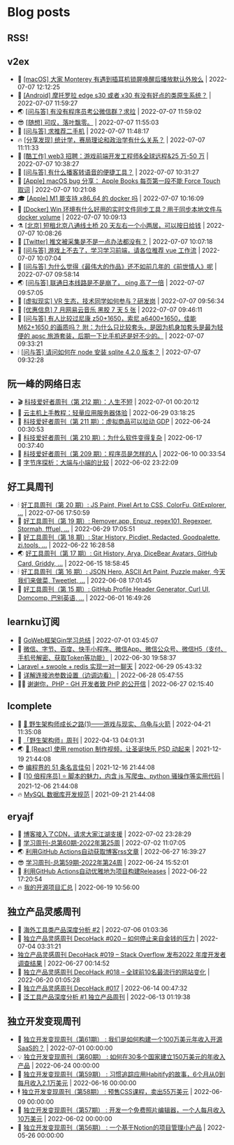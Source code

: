 # Blog posts
## RSS!



## v2ex

<!-- v2ex:START  -->
- 🫶 [[macOS] 大家 Monterey 有遇到插耳机锁屏唤醒后播放默认外放么](https://www.v2ex.com/t/864763#reply0) | 2022-07-07 12:12:25 
- 🧰 [[Android] 摩托罗拉 edge s30 或者 x30 有没有好点的类原生系统？](https://www.v2ex.com/t/864761#reply1) | 2022-07-07 11:59:27 
- 🌏 [[问与答] 有没有程序员考公微信群？求拉](https://www.v2ex.com/t/864760#reply0) | 2022-07-07 11:59:02 
- 😎 [[随想] 可叹，落叶飘零。](https://www.v2ex.com/t/864759#reply0) | 2022-07-07 11:55:03 
- 💂 [[问与答] 求推荐二手机](https://www.v2ex.com/t/864757#reply1) | 2022-07-07 11:48:17 
- 🔥 [[分享发现] 统计学，赛局理论和政治学有什么关系？](https://www.v2ex.com/t/864755#reply0) | 2022-07-07 11:11:33 
- 🦅 [[酷工作] web3 招聘：游戏前端开发工程师&amp;全球远程&amp;25 万-50 万](https://www.v2ex.com/t/864753#reply0) | 2022-07-07 10:38:27 
- 🙉 [[问与答] 有什么播客转语音的便捷工具？](https://www.v2ex.com/t/864752#reply2) | 2022-07-07 10:31:27 
- 💫 [[Apple] macOS bug 分享： Apple Books 每页第一段不能 Force Touch 取词](https://www.v2ex.com/t/864749#reply0) | 2022-07-07 10:21:08 
- 🎓 [[Apple] M1 能支持 x86_64 的 docker 吗](https://www.v2ex.com/t/864747#reply8) | 2022-07-07 10:16:09 
- 🗽 [[Docker] Win 环境有什么好用的实时文件同步工具？用于同步本地文件与 docker volume](https://www.v2ex.com/t/864746#reply1) | 2022-07-07 10:09:13 
- ⚗️ [[北京] 短租北京八通线土桥 20 天左右一个小两居，可以按日给钱](https://www.v2ex.com/t/864745#reply1) | 2022-07-07 10:08:26 
- 🦍 [[Twitter] 推文被采集是不是一点办法都没有？](https://www.v2ex.com/t/864744#reply1) | 2022-07-07 10:07:18 
- 🤩 [[问与答] 游戏上不去了，学习学习前端，请各位推荐 vue 工作流](https://www.v2ex.com/t/864743#reply10) | 2022-07-07 10:07:04 
- 🙉 [[问与答] 为什么觉得《最伟大的作品》还不如前几年的《前世情人》呢](https://www.v2ex.com/t/864742#reply6) | 2022-07-07 09:58:14 
- 🌏 [[问与答] 联通日本线路是不是崩了， ping 高了一倍](https://www.v2ex.com/t/864741#reply0) | 2022-07-07 09:57:05 
- 🐘 [[虚拟现实] VR 生态，技术同学如何参与？研发岗](https://www.v2ex.com/t/864740#reply0) | 2022-07-07 09:56:34 
- 🧰 [[优惠信息] 7 月网易云音乐 黑胶 7 天 5 张](https://www.v2ex.com/t/864739#reply0) | 2022-07-07 09:46:11 
- 💃 [[问与答] 有人比较过尼康 z50+1650，索尼 a6400+1650，佳能 M62+1650 的画质吗？
附：为什么只比较套头，是因为机身加套头是最为轻便的 apsc 旅游套装，后期一下比手机还是好不少的。](https://www.v2ex.com/t/864736#reply0) | 2022-07-07 09:33:21 
- 🕯 [[问与答] 请问如何在 node 安装 sqlite 4.2.0 版本？](https://www.v2ex.com/t/864735#reply8) | 2022-07-07 09:32:28 <!-- v2ex:END -->

## 阮一峰的网络日志

<!-- ruanyf:START -->
- 🎬 [科技爱好者周刊（第 212 期）：人生不短](http://www.ruanyifeng.com/blog/2022/07/weekly-issue-212.html) | 2022-07-01 00:20:12 
- 💄 [云主机上手教程：轻量应用服务器体验](http://www.ruanyifeng.com/blog/2022/06/cloud-server-getting-started-tutorial.html) | 2022-06-29 03:18:25 
- 🐎 [科技爱好者周刊（第 211 期）：虚拟商品可以拉动 GDP](http://www.ruanyifeng.com/blog/2022/06/weekly-issue-211.html) | 2022-06-24 00:30:53 
- 🤔 [科技爱好者周刊（第 210 期）：为什么软件变得复杂](http://www.ruanyifeng.com/blog/2022/06/weekly-issue-210.html) | 2022-06-17 00:37:40 
- 🧠 [科技爱好者周刊（第 209 期）：程序员是怎样的人](http://www.ruanyifeng.com/blog/2022/06/weekly-issue-209.html) | 2022-06-10 00:33:54 
- 🎃 [字节序探析：大端与小端的比较](http://www.ruanyifeng.com/blog/2022/06/endianness-analysis.html) | 2022-06-02 23:22:09 <!-- ruanyf:END -->

## 好工具周刊

<!-- bestxtools:START -->
- 🕯 [好工具周刊（第 20 期）: JS Paint, Pixel Art to CSS, ColorFu, GitExplorer, ...](https://discuss-cn.bestxtools.com/d/57/1) | 2022-07-06 17:50:59 
- 🦩 [好工具周刊（第 19 期）: Remover.app, Enpuz, regex101, Regexper, Stormah, fffuel, ...](https://discuss-cn.bestxtools.com/d/56/1) | 2022-06-29 17:05:51 
- 🦄 [好工具周刊（第 18 期）: Star History, Picdiet, Redacted, Goodpalette, zi.tools, ...](https://discuss-cn.bestxtools.com/d/47/1) | 2022-06-22 16:28:58 
- 🌏 [好工具周刊（第 17 期）: Git History, Arya, DiceBear Avatars, GitHub Card, Griddy, ...](https://discuss-cn.bestxtools.com/d/43/1) | 2022-06-15 18:58:45 
- 🕯 [好工具周刊（第 16 期）: JSON Hero, ASCII Art Paint, Puzzle maker, 今天我们来做菜, Tweetlet, ...](https://discuss-cn.bestxtools.com/d/42/1) | 2022-06-08 17:01:45 
- 📝 [好工具周刊（第 15 期）: GitHub Profile Header Generator, Curl UI, Domcomp, 巴别英语, ...](https://discuss-cn.bestxtools.com/d/40/1) | 2022-06-01 16:49:26 <!-- bestxtools:END -->


## learnku订阅

<!-- learnku:START -->
- 🦅 [GoWeb框架Gin学习总结](https://learnku.com/articles/69259) | 2022-07-01 03:45:07 
- 🦅 [微信、字节、百度、快手小程序、微信App、微信公众号、微信H5（支付、手机号解密、获取Token等功能）](https://learnku.com/articles/69235) | 2022-06-30 19:58:37 
-  [Laravel + swoole + redis 实现一对一聊天](https://learnku.com/articles/69154) | 2022-06-29 05:43:32 
- 🌈 [详解连接池参数设置（边调边看）](https://learnku.com/articles/69111) | 2022-06-28 05:47:55 
- 🧑‍🏫 [谢谢你，PHP - GH 开发者致 PHP 的公开信](https://learnku.com/php/t/69054) | 2022-06-27 02:15:40 <!-- learnku:END -->



## lcomplete

<!-- lcomplete:START -->
- 🫶 [🐒 野生架构师成长之路&lpar;1&rpar;——游戏与现实、乌龟与火箭](http://codelc.com/post/growup/s01/) | 2022-04-21 11:35:08 
- 🧰 [「野生架构师」周刊](http://codelc.com/post/essay/%E9%87%8E%E7%94%9F%E6%9E%B6%E6%9E%84%E5%B8%88%E5%91%A8%E5%88%8A%E4%BB%8B%E7%BB%8D/) | 2022-04-13 04:01:31 
- 🌏 [🎄 [React] 使用 remotion 制作视频，让圣诞快乐 PSD 动起来](http://codelc.com/post/dev/js/remotion/) | 2021-12-19 21:44:08 
- 😎 [编程界的 51 条名言佳句](http://codelc.com/post/dev/thinking/quotes/) | 2021-12-16 21:44:08 
- 💂 [[10 倍程序员] ⭐ 脚本的魅力，内含 js 写爬虫、python 骚操作等实用代码](http://codelc.com/post/dev/10x/script/) | 2021-12-06 21:44:08 
- 🔥 [MySQL 数据库开发规范](http://codelc.com/post/dev/db/mysql_standard/) | 2021-09-21 21:44:08 <!-- lcomplete:END -->

## eryajf

<!-- eryajf:START -->
- 🫶 [博客接入了CDN，请求大家江湖支援](https://wiki.eryajf.net/pages/5f559d/) | 2022-07-02 23:28:29 
- 🧰 [学习周刊-总第60期-2022年第25周](https://wiki.eryajf.net/pages/bff449/) | 2022-07-02 11:07:05 
- 🌏 [利用GitHub Actions自动获取博客rss文章](https://wiki.eryajf.net/pages/1b1ba3/) | 2022-06-27 16:39:27 
- 😎 [学习周刊-总第59期-2022年第24周](https://wiki.eryajf.net/pages/b0bdd0/) | 2022-06-24 15:52:01 
- 💂 [利用GitHub Actions自动优雅地为项目构建Releases](https://wiki.eryajf.net/pages/f3e878/) | 2022-06-22 17:20:54 
- 🔥 [我的开源项目汇总](https://wiki.eryajf.net/pages/67892e/) | 2022-06-19 10:56:00 <!-- eryajf:END -->



## 独立产品灵感周刊

<!-- DecoHack:START -->
- 🦣 [海外工具类产品深度分析 #2](https://www.decohack.com/Post/746) | 2022-07-06 01:03:36 
- 🤡 [独立产品灵感周刊 DecoHack #020 – 如何停止来自金钱的压力](https://www.decohack.com/Post/728) | 2022-07-04 03:31:21 
-  [独立产品灵感周刊 DecoHack #019 – Stack Overflow 发布2022 年度开发者调查结果](https://www.decohack.com/Post/699) | 2022-06-27 00:14:52 
- 🐲 [独立产品灵感周刊 DecoHack #018 – 全球前10名最流行的网站变化](https://www.decohack.com/Post/680) | 2022-06-20 01:05:28 
- 🦅 [独立产品灵感周刊 DecoHack #017](https://www.decohack.com/Post/663) | 2022-06-14 00:47:32 
- 🧰 [泛工具产品深度分析 #1 独立产品周刊](https://www.decohack.com/Post/653) | 2022-06-13 01:19:38 <!-- DecoHack:END -->

## 独立开发变现周刊

<!-- easyindie:START -->
- 💂 [独立开发变现周刊（第61期） : 我们是如何构建一个100万美元年收入开源SaaS的？](https://www.ezindie.com/weekly/issue-61) | 2022-07-01 00:00:00 
- 💡 [独立开发变现周刊（第60期） : 如何在30多个国家建立150万美元的年收入产品](https://www.ezindie.com/weekly/issue-60) | 2022-06-24 00:00:00 
- 🌋 [独立开发变现周刊（第59期） : 习惯追踪应用Habitify的故事，6个月从0到每月收入2.1万美元](https://www.ezindie.com/weekly/issue-59) | 2022-06-16 00:00:00 
- 🕴 [独立开发变现周刊（第58期） : 预售CSS课程，卖出55万美元](https://www.ezindie.com/weekly/issue-58) | 2022-06-09 00:00:00 
- 🎊 [独立开发变现周刊（第57期） : 开发一个免费照片编辑器，一个人每月收入10万美元](https://www.ezindie.com/weekly/issue-57) | 2022-06-02 00:00:00 
- 🤔 [独立开发变现周刊（第56期） : 一个基于Notion的项目管理小产品](https://www.ezindie.com/weekly/issue-56) | 2022-05-26 00:00:00 <!-- easyindie:END -->



